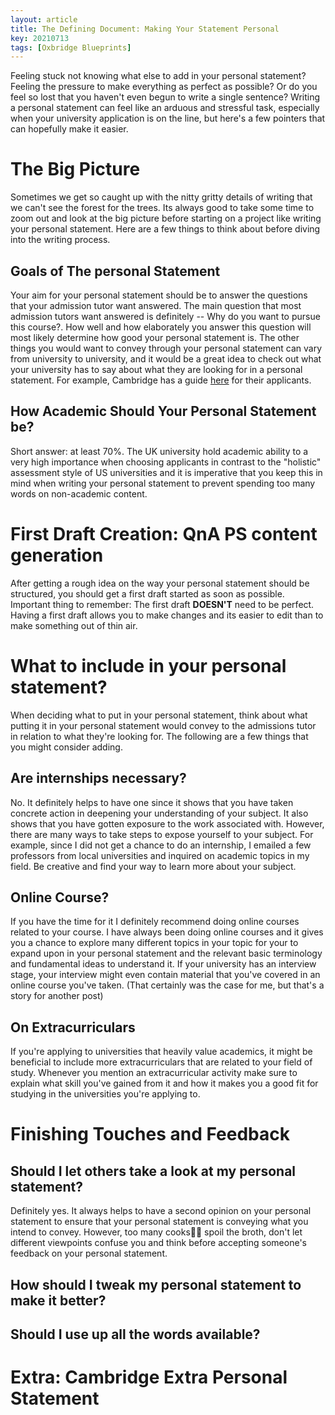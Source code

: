 ```yaml
---
layout: article
title: The Defining Document: Making Your Statement Personal
key: 20210713
tags: [Oxbridge Blueprints]
---
```


Feeling stuck not knowing what else to add in your personal statement? Feeling the pressure to make everything as perfect as possible? Or do you feel so lost that you haven't even begun to write a single sentence? Writing a personal statement can feel like an arduous and stressful task, especially when your university application is on the line, but here's a few pointers that can hopefully make it easier.

# The Big Picture
Sometimes we get so caught up with the nitty gritty details of writing that we can't see the forest for the trees. Its always good to take some time to zoom out and look at the big picture before starting on a project like writing your personal statement. Here are a few things to think about before diving into the writing process.

## Goals of The personal Statement
Your aim for your personal statement should be to answer the questions that your admission tutor want answered. The main question that most admission tutors want answered is definitely -- Why do you want to pursue this course?. How well and how elaborately you answer this question will most likely determine how good your personal statement is. The other things you would want to convey through your personal statement can vary from university to university, and it would be a great idea to check out what your university has to say about what they are looking for in a personal statement. For example, Cambridge has a guide <a href = "https://www.undergraduate.study.cam.ac.uk/find-out-more/teachers-and-parents/helping-students-preparehere">here</a> for their applicants.

## How Academic Should Your Personal Statement be?
Short answer: at least 70%. The UK university hold academic ability to a very high importance when choosing applicants in contrast to the "holistic" assessment style of US universities and it is imperative that you keep this in mind when writing your personal statement to prevent spending too many words on non-academic content.

# First Draft Creation: QnA PS content generation
After getting a rough idea on the way your personal statement should be structured, you should get a first draft started as soon as possible. Important thing to remember: The first draft **DOESN'T** need to be perfect. Having a first draft allows you to make changes and its easier to edit than to make something out of thin air.

# What to include in your personal statement?
When deciding what to put in your personal statement, think about what putting it in your personal statement would convey to the admissions tutor in relation to what they're looking for. The following are a few things that you might consider adding.

## Are internships necessary?
No. It definitely helps to have one since it shows that you have taken concrete action in deepening your understanding of your subject. It also shows that you have gotten exposure to the work associated with. However, there are many ways to take steps to expose yourself to your subject. For example, since I did not get a chance to do an internship, I emailed a few professors from local universities and inquired on academic topics in my field. Be creative and find your way to learn more about your subject.

## Online Course?
If you have the time for it I definitely recommend doing online courses related to your course. I have always been doing online courses and it gives you a chance to explore many different topics in your topic for your to expand upon in your personal statement and the relevant basic terminology and fundamental ideas to understand it. If your university has an interview stage, your interview might even contain material that you've covered in an online course you've taken. (That certainly was the case for me, but that's a story for another post)

## On Extracurriculars
If you're applying to universities that heavily value academics, it might be beneficial to include more extracurriculars that are related to your field of study. Whenever you mention an extracurricular activity make sure to explain what skill you've gained from it and how it makes you a good fit for studying in the universities you're applying to.

# Finishing Touches and Feedback

## Should I let others take a look at my personal statement?
Definitely yes. It always helps to have a second opinion on your personal statement to ensure that your personal statement is conveying what you intend to convey. However, too many cooks👨‍🍳 spoil the broth, don't let different viewpoints confuse you and think before accepting someone's feedback on your personal statement.

## How should I tweak my personal statement to make it better?

## Should I use up all the words available?

# Extra: Cambridge Extra Personal Statement

